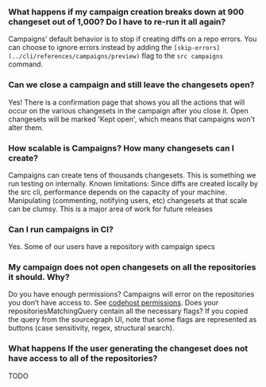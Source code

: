 ### What happens if my campaign creation breaks down at 900 changeset out of 1,000? Do I have to re-run it all again?
Campaigns’ default behavior is to stop if creating diffs on a repo errors. You can choose to ignore errors instead by adding the `[skip-errors](../cli/references/campaigns/preview)` flag to the `src campaigns` command.

### Can we close a campaign and still leave the changesets open?
Yes! There is a confirmation page that shows you all the actions that will occur on the various changesets in the campaign after you close it.
Open changesets will be marked 'Kept open', which means that campaigns won't alter them.

### How scalable is Campaigns? How many changesets can I create?
Campaigns can create tens of thousands changesets. This is something we run testing on internally. Known limitations:
Since diffs are created locally by the src cli, performance depends on the capacity of your machine.
Manipulating (commenting, notifying users, etc) changesets at that scale can be clumsy. This is a major area of work for future releases

### Can I run campaigns in CI?
Yes. Some of our users have a repository with campaign specs

### My campaign does not open changesets on all the repositories it should. Why?
Do you have enough permissions? Campaigns will error on the repositories you don’t have access to. See [codehost permissions]().
Does your repositoriesMatchingQuery contain all the necessary flags? If you copied the query from the sourcegraph UI, note that some flags are represented as buttons (case sensitivity, regex, structural search).

### What happens If the user generating the changeset does not have access to all of the repositories?
TODO

